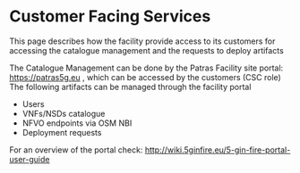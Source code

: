 <!-- TITLE: Customer Facing Services -->
<!-- SUBTITLE:  Customer Facing Services -->

#  Customer Facing Services
This page describes how the facility provide access to its customers for accessing the catalogue management and the requests to deploy artifacts

The Catalogue Management can be done by the Patras Facility site portal: https://patras5g.eu  , which can be accessed by the customers (CSC role) 
The following artifacts can be managed through the facility portal
* Users
* VNFs/NSDs catalogue
* NFVO endpoints via OSM NBI
* Deployment requests	

For an overview of the portal check: http://wiki.5ginfire.eu/5-gin-fire-portal-user-guide



